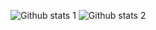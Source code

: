 ![Github stats 1](https://github-readme-stats.vercel.app/api?username=bariskiyipinar&show_icons=true&theme=gradient) 
![Github stats 2](https://github-readme-stats.vercel.app/api?username=bariskiyipinar&show_icons=true&theme=radical)
